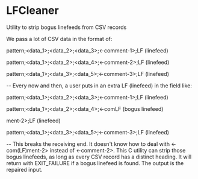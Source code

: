 # LFCleaner
Utility to strip bogus linefeeds from CSV records

We pass a lot of CSV data in the format of:

pattern;<data_1>;<data_2>;<data_3>;<-comment-1>;LF (linefeed)

pattern;<data_1>;<data_2>;<data_4>;<-comment-2>;LF (linefeed)

pattern;<data_1>;<data_3>;<data_5>;<-comment-3>;LF (linefeed)


--
Every now and then, a user puts in an extra LF (linefeed) in the <comment> field like:
  
pattern;<data_1>;<data_2>;<data_3>;<-comment-1>;LF (linefeed)

pattern;<data_1>;<data_2>;<data_4>;<-comLF (bogus linefeed)

ment-2>;LF (linefeed)

pattern;<data_1>;<data_3>;<data_5>;<-comment-3>;LF (linefeed)
  
  
--
This breaks the receiving end. It doesn't know how to deal with <-com(LF)ment-2> instead of <-comment-2>.
This C utility can strip those bogus linefeeds, as long as every CSV record has a distinct heading.
It will return with EXIT_FAILURE if a bogus linefeed is found.
The output is the repaired input.
